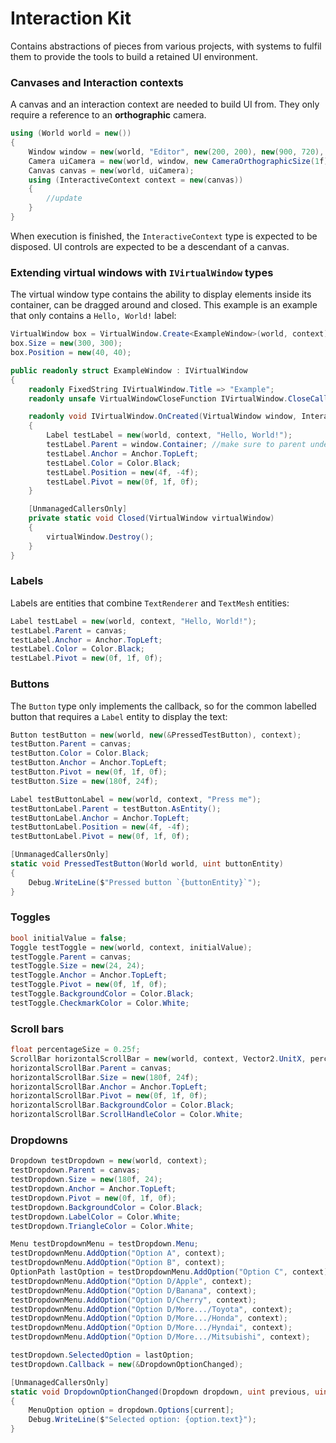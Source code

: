 # Interaction Kit
Contains abstractions of pieces from various projects, with systems to fulfil them to provide
the tools to build a retained UI environment.

### Canvases and Interaction contexts
A canvas and an interaction context are needed to build UI from. They only require a reference to an **orthographic** camera.
```cs
using (World world = new())
{
    Window window = new(world, "Editor", new(200, 200), new(900, 720), "vulkan", new(&OnWindowClosed));
    Camera uiCamera = new(world, window, new CameraOrthographicSize(1f));
    Canvas canvas = new(world, uiCamera);
    using (InteractiveContext context = new(canvas))
    {
        //update
    }
}
```
When execution is finished, the `InteractiveContext` type is expected to be disposed. UI controls are expected to be a
descendant of a canvas.

### Extending virtual windows with `IVirtualWindow` types
The virtual window type contains the ability to display elements inside its container, can be dragged around and closed.
This example is an example that only contains a `Hello, World!` label:
```cs
VirtualWindow box = VirtualWindow.Create<ExampleWindow>(world, context);
box.Size = new(300, 300);
box.Position = new(40, 40);

public readonly struct ExampleWindow : IVirtualWindow
{
    readonly FixedString IVirtualWindow.Title => "Example";
    readonly unsafe VirtualWindowCloseFunction IVirtualWindow.CloseCallback => new(&Closed);

    readonly void IVirtualWindow.OnCreated(VirtualWindow window, InteractiveContext context)
    {
        Label testLabel = new(world, context, "Hello, World!");
        testLabel.Parent = window.Container; //make sure to parent under the window's container
        testLabel.Anchor = Anchor.TopLeft;
        testLabel.Color = Color.Black;
        testLabel.Position = new(4f, -4f);
        testLabel.Pivot = new(0f, 1f, 0f);
    }

    [UnmanagedCallersOnly]
    private static void Closed(VirtualWindow virtualWindow)
    {
        virtualWindow.Destroy();
    }
}
```

### Labels
Labels are entities that combine `TextRenderer` and `TextMesh` entities:
```cs
Label testLabel = new(world, context, "Hello, World!");
testLabel.Parent = canvas;
testLabel.Anchor = Anchor.TopLeft;
testLabel.Color = Color.Black;
testLabel.Pivot = new(0f, 1f, 0f);
```

### Buttons
The `Button` type only implements the callback, so for the common labelled button that requires
a `Label` entity to display the text:
```cs
Button testButton = new(world, new(&PressedTestButton), context);
testButton.Parent = canvas;
testButton.Color = Color.Black;
testButton.Anchor = Anchor.TopLeft;
testButton.Pivot = new(0f, 1f, 0f);
testButton.Size = new(180f, 24f);

Label testButtonLabel = new(world, context, "Press me");
testButtonLabel.Parent = testButton.AsEntity();
testButtonLabel.Anchor = Anchor.TopLeft;
testButtonLabel.Position = new(4f, -4f);
testButtonLabel.Pivot = new(0f, 1f, 0f);

[UnmanagedCallersOnly]
static void PressedTestButton(World world, uint buttonEntity)
{
    Debug.WriteLine($"Pressed button `{buttonEntity}`");
}
```

### Toggles
```cs
bool initialValue = false;
Toggle testToggle = new(world, context, initialValue);
testToggle.Parent = canvas;
testToggle.Size = new(24, 24);
testToggle.Anchor = Anchor.TopLeft;
testToggle.Pivot = new(0f, 1f, 0f);
testToggle.BackgroundColor = Color.Black;
testToggle.CheckmarkColor = Color.White;
```

### Scroll bars
```cs
float percentageSize = 0.25f;
ScrollBar horizontalScrollBar = new(world, context, Vector2.UnitX, percentageSize);
horizontalScrollBar.Parent = canvas;
horizontalScrollBar.Size = new(180f, 24f);
horizontalScrollBar.Anchor = Anchor.TopLeft;
horizontalScrollBar.Pivot = new(0f, 1f, 0f);
horizontalScrollBar.BackgroundColor = Color.Black;
horizontalScrollBar.ScrollHandleColor = Color.White;
```

### Dropdowns
```cs
Dropdown testDropdown = new(world, context);
testDropdown.Parent = canvas;
testDropdown.Size = new(180f, 24);
testDropdown.Anchor = Anchor.TopLeft;
testDropdown.Pivot = new(0f, 1f, 0f);
testDropdown.BackgroundColor = Color.Black;
testDropdown.LabelColor = Color.White;
testDropdown.TriangleColor = Color.White;

Menu testDropdownMenu = testDropdown.Menu;
testDropdownMenu.AddOption("Option A", context);
testDropdownMenu.AddOption("Option B", context);
OptionPath lastOption = testDropdownMenu.AddOption("Option C", context);
testDropdownMenu.AddOption("Option D/Apple", context);
testDropdownMenu.AddOption("Option D/Banana", context);
testDropdownMenu.AddOption("Option D/Cherry", context);
testDropdownMenu.AddOption("Option D/More.../Toyota", context);
testDropdownMenu.AddOption("Option D/More.../Honda", context);
testDropdownMenu.AddOption("Option D/More.../Hyndai", context);
testDropdownMenu.AddOption("Option D/More.../Mitsubishi", context);

testDropdown.SelectedOption = lastOption;
testDropdown.Callback = new(&DropdownOptionChanged);

[UnmanagedCallersOnly]
static void DropdownOptionChanged(Dropdown dropdown, uint previous, uint current)
{
    MenuOption option = dropdown.Options[current];
    Debug.WriteLine($"Selected option: {option.text}");
}
```
